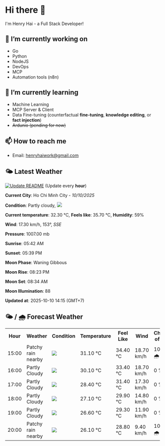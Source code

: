 # Hi there 👋

I'm Henry Hai - a Full Stack Developer!

## 🔭 I’m currently working on

- Go
- Python
- NodeJS
- DevOps
- MCP
- Automation tools (n8n)

## 🌱 I’m currently learning

- Machine Learning
- MCP Server & Client
- Data Fine-tuning (counterfactual **fine‑tuning**, **knowledge editing**, or **fact injection**)
- ~~Ardunio (pending for now)~~

## 📫 How to reach me

- Email: <henryhaiwork@gmail.com>

## 🌤️ Latest Weather
[![Update README](https://github.com/henry0hai/henry0hai/actions/workflows/udpateReadme.yml/badge.svg)](https://github.com/henry0hai/henry0hai/actions/workflows/udpateReadme.yml)
(Update every **hour**)
<!-- CURRENT_WEATHER:START -->
**Current City**: Ho Chi Minh City - *10/10/2025*

**Condition**: Partly cloudy, <img src="https://cdn.weatherapi.com/weather/64x64/day/116.png"/>

**Current temperature**: 32.30 °C, **Feels like**: 35.70 °C, **Humidity**: 59%

**Wind**: 17.30 km/h, 153°, *SSE*

**Pressure**: 1007.00 mb

**Sunrise**: 05:42 AM

**Sunset**: 05:39 PM

**Moon Phase**: Waning Gibbous

**Moon Rise**: 08:23 PM

**Moon Set**: 08:34 AM

**Moon Illumination**: 88

**Updated at**: 2025-10-10 14:15 (GMT+7)<!-- CURRENT_WEATHER:END -->

## 🌤️ / 🌧️ Forecast Weather
<!-- FORECAST_WEATHER:START -->
<table>
		<tr>
			<th>Hour</th>
			<th>Weather</th>
			<th>Condition</th>
			<th>Temperature</th>
			<th>Feel Like</th>
			<th>Wind</th>
			<th>Chance of Rain</th>
		</tr>
				<tr>
					<td>15:00</td>
					<td>Patchy rain nearby</td>
					<td><img src='https://cdn.weatherapi.com/weather/64x64/day/176.png'/></td>
					<td>31.10 °C</td>
					<td>34.40 °C</td>
					<td>18.70 km/h</td>
					<td>100 % 🌧️</td>
				</tr>
				<tr>
					<td>16:00</td>
					<td>Partly Cloudy </td>
					<td><img src='https://cdn.weatherapi.com/weather/64x64/day/116.png'/></td>
					<td>30.10 °C</td>
					<td>33.40 °C</td>
					<td>18.70 km/h</td>
					<td>0 %</td>
				</tr>
				<tr>
					<td>17:00</td>
					<td>Partly Cloudy </td>
					<td><img src='https://cdn.weatherapi.com/weather/64x64/day/116.png'/></td>
					<td>28.40 °C</td>
					<td>31.40 °C</td>
					<td>17.30 km/h</td>
					<td>0 %</td>
				</tr>
				<tr>
					<td>18:00</td>
					<td>Partly Cloudy </td>
					<td><img src='https://cdn.weatherapi.com/weather/64x64/night/116.png'/></td>
					<td>27.10 °C</td>
					<td>29.90 °C</td>
					<td>14.80 km/h</td>
					<td>0 %</td>
				</tr>
				<tr>
					<td>19:00</td>
					<td>Partly Cloudy </td>
					<td><img src='https://cdn.weatherapi.com/weather/64x64/night/116.png'/></td>
					<td>26.60 °C</td>
					<td>29.30 °C</td>
					<td>11.90 km/h</td>
					<td>0 %</td>
				</tr>
				<tr>
					<td>20:00</td>
					<td>Patchy rain nearby</td>
					<td><img src='https://cdn.weatherapi.com/weather/64x64/night/176.png'/></td>
					<td>26.10 °C</td>
					<td>28.80 °C</td>
					<td>9.40 km/h</td>
					<td>100 % 🌧️</td>
				</tr>
</table>
<!-- FORECAST_WEATHER:END -->

